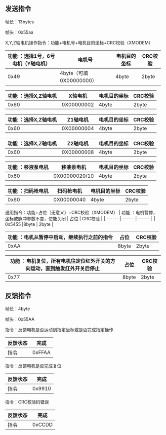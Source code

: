 ## 发送指令

帧长：13bytes

帧头：0x55aa


X,Y,Z轴电机操作指令：功能+电机号+电机目的坐标+CRC校验（XMODEM）

|    功能 ：选择1号，6号电机（Y轴电机） | 电机号  |  电机目的坐标| CRC校验  |
|  ------                              | ------ |    ------        |   ------            |
| 0x49                                 |4byte（可填0X00000000）| 4byte      |  2byte   |

|    功能 ：选择X,Z轴电机               | X轴电机  |  电机目的坐标| CRC校验  |
|  ------                              | ------   |    ------        |   ------            |
|     0x60                             |0X00000002   | 4byte            |  2byte   |

|    功能 ：选择X,Z轴电机               | Z1轴电机  |  电机目的坐标| CRC校验  |
|  ------                              | ------   |    ------           |   ------            |
|     0x60                             |0X00000004   | 4byte            |  2byte   |

|    功能 ：选择X,Z轴电机               | Z2轴电机  |  电机目的坐标| CRC校验  |
|  ------                              | ------   |    ------        |   ------            |
|     0x60                             |0X00000008   | 4byte            |  2byte   |

|    功能 ：移液泵电机               | 移液泵电机  |  电机目的坐标| CRC校验  |
|  ------                              | ------   |    ------        |   ------            |
|     0x60                             |0X00000020/10   | 4byte            |  2byte   |

|    功能 ：扫码枪电机               | 扫码枪电机  |  电机目的坐标| CRC校验  |
|  ------                              | ------   |    ------        |   ------            |
|     0x60                             |0X00000040   | 4byte            |  2byte   |


<!-- 移液电机，喷淋电机操作指令：功能+运动方向+脉冲数+CRC校验（XMODEM）

|    功能 ：选择移液用TMTP0电机         | 方向：1  |  脉冲数     | CRC校验  |
|  ------                              | ------   |    ------        |   ------            |
|     0x45                             |0X00000001   | 4byte            |  2byte   |

|    功能 ：选择移液用TMTP0电机         | 方向：0  |  脉冲数     | CRC校验  |
|  ------                              | ------   |    ------        |   ------            |
|     0x45                             |0X00000000   | 4byte            |  2byte   |

|    功能 ：选择喷淋用KHL电机           | 方向：1  |  脉冲数     | CRC校验  |
|  ------                              | ------   |    ------        |   ------            |
|     0x47                             |0X00000001   | 4byte            |  2byte   |

|    功能 ：选择喷淋用KHL电机          | 方向：0  |  脉冲数     | CRC校验  |
|  ------                              | ------   |    ------        |   ------            |
|     0x47                             |0X00000000   | 4byte            |  2byte   |

吹气电机操作指令：功能+占位（无意义）+CRC校验（XMODEM）
|    功能 ：选择吹气用KZP电机, 开启2S后自动关闭         | 占位    | CRC校验  |
|  ------                              |    ------        |   ------            |
|     0x39                             |8byte           |  2byte   | -->

通用指令：功能+占位（无意义）+CRC校验（XMODEM）
|    功能 ：电机暂停，坐标或脉冲参数不变，使能关闭        | 占位    | CRC校验  |
|  ------                                               |    ------        |   ------            |
|     0x5455                                            |8byte           |  2byte   |

|    功能 ：电机从暂停中启动，继续执行之前的指令           | 占位    | CRC校验  |
|  ------                                               |    ------        |   ------            |
|     0xAA                                              |8byte           |  2byte   |

|    功能 ：电机复位，所有电机往定位红外开关的方向运动，直到触发红外开关后停止           | 占位    |         CRC校验  |
|  ------                                               |    ------        |   ------                            |
|     0x77                                                                           |8byte           |  2byte   |



## 反馈指令

帧长：4byte

帧头：0x55AA

指令：反馈电机是否运动到指定坐标或是否完成指定操作

| 反馈状态 | 完成    |
| -------- | ------ | 
| 指令     | 0xFFAA |

指令：反馈电机是否完成复位

| 反馈状态 | 完成  |
| -------- | ------    |
| 指令     | 0x9910    |

指令：CRC校验码错误

| 反馈状态 | 完成  |
| -------- | ------    |
| 指令     | 0xCCDD    |

